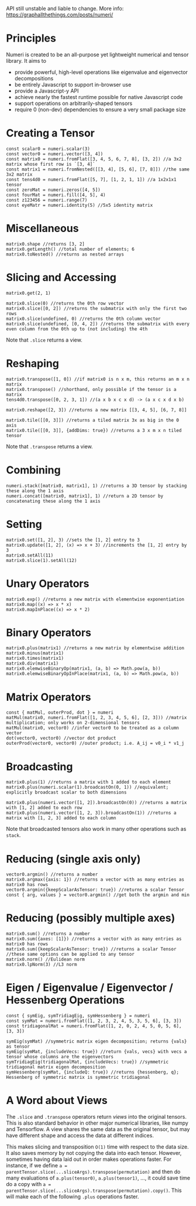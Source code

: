 API still unstable and liable to change.
More info: https://graphallthethings.com/posts/numeri/

# Principles

Numeri is created to be an all-purpose yet lightweight numerical and tensor library.
It aims to
* provide powerful, high-level operations like eigenvalue and eigenvector decompositions
* be entirely Javascript to support in-browser use
* provide a Javascript-y API
* achieve nearly the fastest runtime possible for native Javascript code
* support operations on arbitrarily-shaped tensors
* require 0 (non-dev) dependencies to ensure a very small package size

# Creating a Tensor
```
const scalar0 = numeri.scalar(3)
const vector0 = numeri.vector([3, 4])
const matrix0 = numeri.fromFlat([3, 4, 5, 6, 7, 8], [3, 2]) //a 3x2 matrix whose first row is `[3, 4]`
const matrix1 = numeri.fromNested([[3, 4], [5, 6], [7, 8]]) //the same 3x2 matrix
const tens4d0 = numeri.fromFlat([5, 7], [1, 2, 1, 1]) //a 1x2x1x1 tensor
const zeroMat = numeri.zeros([4, 5])
const fourMat = numeri.fill([4, 5], 4)
const z123456 = numeri.range(7)
const eyeMatr = numeri.identity(5) //5x5 identity matrix
```

# Miscellaneous
```
matrix0.shape //returns [3, 2]
matrix0.getLength() //total number of elements; 6
matrix0.toNested() //returns as nested arrays
```

# Slicing and Accessing
```
matrix0.get(2, 1)

matrix0.slice(0) //returns the 0th row vector
matrix0.slice([0, 2]) //returns the submatrix with only the first two rows
matrix0.slice(undefined, 0) //returns the 0th column vector
matrix0.slice(undefined, [0, 4, 2]) //returns the submatrix with every even column from the 0th up to (not including) the 4th
```
Note that `.slice` returns a view.

# Reshaping
```
matrix0.transpose([1, 0]) //if matrix0 is n x m, this returns an m x n matrix
matrix0.transpose() //shorthand, only possible if the tensor is a matrix
tens4d0.transpose([0, 2, 3, 1]) //(a x b x c x d) -> (a x c x d x b)

matrix0.reshape([2, 3]) //returns a new matrix [[3, 4, 5], [6, 7, 8]]

matrix0.tile([[0, 3]]) //returns a tiled matrix 3x as big in the 0 axis
matrix0.tile([[0, 3]], {addDims: true}) //returns a 3 x m x n tiled tensor
```
Note that `.transpose` returns a view.

# Combining
```
numeri.stack([matrix0, matrix1], 1) //returns a 3D tensor by stacking these along the 1 axis
numeri.concat([matrix0, matrix1], 1) //return a 2D tensor by concatenating these along the 1 axis
```

# Setting
```
matrix0.set([1, 2], 3) //sets the [1, 2] entry to 3
matrix0.update([1, 2], (x) => x + 3) //increments the [1, 2] entry by 3
matrix0.setAll(11)
matrix0.slice(1).setAll(12)
```

# Unary Operators
```
matrix0.exp() //returns a new matrix with elementwise exponentiation
matrix0.map((x) => x * x)
matrix0.mapInPlace((x) => x * 2)
```

# Binary Operators
```
matrix0.plus(matrix1) //returns a new matrix by elementwise addition
matrix0.minus(matrix1)
matrix0.times(matrix1)
matrix0.div(matrix1)
matrix0.elemwiseBinaryOp(matrix1, (a, b) => Math.pow(a, b))
matrix0.elemwiseBinaryOpInPlace(matrix1, (a, b) => Math.pow(a, b))
```

# Matrix Operators
```
const { matMul, outerProd, dot } = numeri
matMul(matrix0, numeri.fromFlat([1, 2, 3, 4, 5, 6], [2, 3])) //matrix multiplication; only works on 2-dimensional tensors
matMul(matrix0, vector0) //infer vector0 to be treated as a column vector
dot(vector0, vector0) //vector dot product
outerProd(vector0, vector0) //outer product; i.e. A_ij = v0_i * v1_j
```

# Broadcasting
```
matrix0.plus(1) //returns a matrix with 1 added to each element
matrix0.plus(numeri.scalar(1).broadcastOn(0, 1)) //equivalent; explicitly broadcast scalar to both dimensions

matrix0.plus(numeri.vector([1, 2]).broadcastOn(0)) //returns a matrix with [1, 2] added to each row
matrix0.plus(numeri.vector([1, 2, 3]).broadcastOn(1)) //returns a matrix with [1, 2, 3] added to each column
```
Note that broadcasted tensors also work in many other operations such as `stack`.

# Reducing (single axis only)
```
vector0.argmin() //returns a number
matrix0.argmax({axis: 1}) //returns a vector with as many entries as matrix0 has rows
vector0.argmin({keepScalarAsTensor: true}) //returns a scalar Tensor
const { arg, values } = vector0.argmin() //get both the argmin and min
```


# Reducing (possibly multiple axes)
```
matrix0.sum() //returns a number
matrix0.sum({axes: [1]}) //returns a vector with as many entries as matrix0 has rows
matrix0.sum({keepScalarAsTensor: true}) //returns a scalar Tensor
//these same options can be applied to any tensor
matrix0.norm() //Eulidean norm
matrix0.lpNorm(3) //L3 norm
```

# Eigen / Eigenvalue / Eigenvector / Hessenberg Operations
```
const { symEig, symTridiagEig, symHessenberg } = numeri
const symMat = numeri.fromFlat([1, 2, 3, 2, 4, 5, 3, 5, 6], [3, 3])
const tridiagonalMat = numeri.fromFlat([1, 2, 0, 2, 4, 5, 0, 5, 6], [3, 3])

symEig(symMat) //symmetric matrix eigen decomposition; returns {vals} as tensor
symEig(symMat, {includeVecs: true}) //return {vals, vecs} with vecs a tensor whose columns are the eigenvectors
symTridiagEig(tridiagonalMat, {includeVecs: true}) //symmetric tridiagonal matrix eigen decomposition
symHessenberg(symMat, {includeQ: true}) //returns {hessenberg, q}; Hessenberg of symmetric matrix is symmetric tridiagonal
```

# A Word about Views

The `.slice` and `.transpose` operators return *views* into the original tensors.
This is also standard behavior in other major numerical libraries, like numpy and Tensorflow.
A view shares the same data as the original tensor, but may have different shape and access the data at different indices.

This makes slicing and transposition `O(1)` time with respect to the data size.
It also saves memory by not copying the data into each tensor.
However, sometimes having data laid out in order makes operations faster.
For instance, if we define `a = parentTensor.slice(...sliceArgs).transpose(permutation)` and then do many evaluations of `a.plus(tensor0)`, `a.plus(tensor1)`, ..., it could save time do a copy with `a = parentTensor.slice(...sliceArgs).transpose(permutation).copy()`.
This will make each of the following `.plus` operations faster.
